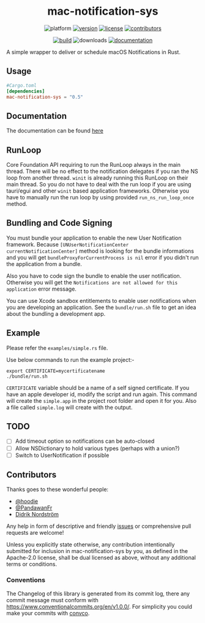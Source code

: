 <div align="center">

# mac-notification-sys

![platform](https://img.shields.io/badge/platform-macOS-lightgrey)
[![version](https://img.shields.io/crates/v/mac-notification-sys)](https://crates.io/crates/mac-notification-sys/)
[![license](https://img.shields.io/crates/l/mac-notification-sys)](https://crates.io/crates/mac-notification-sys/)
[![contributors](https://img.shields.io/github/contributors/h4llow3En/mac-notification-sys)](https://github.com/h4llow3En/mac-notification-sys/graphs/contributors)


[![build](https://img.shields.io/github/workflow/status/h4llow3En/mac-notification-sys/Continuous%20Integration)](https://github.com/h4llow3En/mac-notification-sys/actions?query=workflow%3A"Continuous+Integration")
![downloads](https://img.shields.io/crates/d/mac-notification-sys)
[![documentation](https://img.shields.io/badge/docs-latest-blue.svg)](https://docs.rs/mac-notification-sys/)

</div>

A simple wrapper to deliver or schedule macOS Notifications in Rust.

## Usage

```toml
#Cargo.toml
[dependencies]
mac-notification-sys = "0.5"
```

## Documentation

The documentation can be found [here](https://h4llow3en.github.io/mac-notification-sys/mac_notification_sys/)

## RunLoop

Core Foundation API requiring to run the RunLoop always in the main thread. There will be no effect to the
notification delegates if you ran the NS loop from another thread. `winit` is already running this RunLoop
on their main thread. So you do not have to deal with the run loop if you are using tauri/egui and other
`winit` based application frameworks. Otherwise you have to manually run the run loop by using provided
`run_ns_run_loop_once` method.

## Bundling and Code Signing

You must bundle your application to enable the new User Notification framework. Because
`[UNUserNotificationCenter currentNotificationCenter]` method is looking for the bundle informations and
you will get `bundleProxyForCurrentProcess is nil` error if you didn't run the application from a bundle.

Also you have to code sign the bundle to enable the user notification. Otherwise you will get the
`Notifications are not allowed for this application` error message.

You can use Xcode sandbox entitlements to enable user notifications when you are developing an application.
See the `bundle/run.sh` file to get an idea about the bundling a development app.

## Example

Please refer the `examples/simple.rs` file.

Use below commands to run the example project:-

```
export CERTIFICATE=mycertificatename
./bundle/run.sh
```

`CERTIFICATE` variable should be a name of a self signed certificate. If you have an apple developer id, modify
the script and run again. This command will create the `simple.app` in the project root folder and open it for you.
Also a file called `simple.log` will create with the output.

## TODO

- [ ] Add timeout option so notifications can be auto-closed
- [ ] Allow NSDictionary to hold various types (perhaps with a union?)
- [ ] Switch to UserNotification if possible

## Contributors

 Thanks goes to these wonderful people:
 - [@hoodie](https://github.com/hoodie)
 - [@PandawanFr](https://github.com/PandawanFr)
 - [Didrik Nordström](https://github.com/betamos)

Any help in form of descriptive and friendly [issues](https://github.com/h4llow3En/mac-notification-sys/issues) or comprehensive pull requests are welcome! 


Unless you explicitly state otherwise, any contribution intentionally submitted for inclusion in mac-notification-sys by you, as defined in the Apache-2.0 license, shall be dual licensed as above, without any additional terms or conditions.

### Conventions
The Changelog of this library is generated from its commit log, there any commit message must conform with https://www.conventionalcommits.org/en/v1.0.0/. For simplicity you could make your commits with [convco](https://crates.io/crates/convco).
